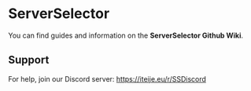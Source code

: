 # ServerSelector
You can find guides and information on the  **ServerSelector Github Wiki**.

## Support
For help, join our Discord server: https://iteije.eu/r/SSDiscord
